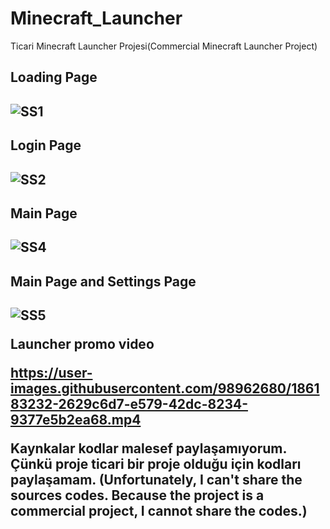 # Minecraft_Launcher
Ticari Minecraft Launcher Projesi(Commercial Minecraft Launcher Project)

<h2>Loading Page<h2/>
  
![SS1](https://user-images.githubusercontent.com/98962680/186182712-811a7a6c-6820-4577-830d-dd77ed4f5797.PNG)

<h2>Login Page<h2/>
  
![SS2](https://user-images.githubusercontent.com/98962680/186182913-d756a237-2e71-4ea0-bf1e-b79e17e132d1.PNG)

<h2>Main Page<h2/>
  
![SS4](https://user-images.githubusercontent.com/98962680/186182981-e7de237e-b856-4b63-8480-60240e428588.PNG)

<h2>Main Page and Settings Page<h2/>
  
![SS5](https://user-images.githubusercontent.com/98962680/186183050-7e4744a5-b92c-4df1-8d39-62835d49cf90.PNG)

Launcher promo video

https://user-images.githubusercontent.com/98962680/186183232-2629c6d7-e579-42dc-8234-9377e5b2ea68.mp4

<p>
Kaynkalar kodlar malesef paylaşamıyorum. Çünkü proje ticari bir proje olduğu için kodları paylaşamam.
(Unfortunately, I can't share the sources codes. Because the project is a commercial project, I cannot share the codes.)
  </p>
